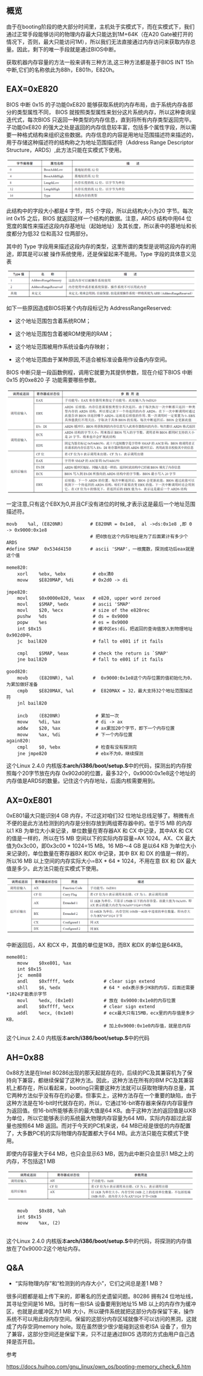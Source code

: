 ## 概览

由于在booting阶段的绝大部分时间里，主机处于实模式下，而在实模式下，我们通过正常手段能够访问的物理内存最大只能达到1M+64K（在A20 Gate被打开的情况下，否则，最大只能访问1M），所以我们无法直接通过内存访问来获取内存总量。因此，剩下的唯一手段就是通过BIOS中断。

获取机器内存容量的方法一般来讲有三种方法,这三种方法都是基于BIOS INT 15h中断,它们的名称依此为88h，E801h，E820h。



## EAX=0xE820

BIOS 中断 0x15 的子功能0xE820 能够获取系统的内存布局，由于系统内存各部分的类型属性不同，
BIOS 就按照类型属性来划分这片系统内存，所以这种查询呈迭代式，每次BIOS 只返回一种类型的内存信息，直到将所有内存类型返回完毕。子功能0xE820 的强大之处是返回的内存信息较丰富，包括多个属性字段，所以需要一种格式结构来组织这些数据。内存信息的内容是用地址范围描述符来描述的，用于存储这种描述符的结构称之为地址范围描述符（Address Range Descriptor Structure，ARDS）,此方法只能在实模式下使用。

![image-20210121095736935](.\img\image-20210121095736935.png)

此结构中的字段大小都是4 字节，共5 个字段，所以此结构大小为20 字节。每次int 0x15 之后，BIOS
就返回这样一个结构的数据。注意，ARDS 结构中用64 位宽度的属性来描述这段内存基地址（起始地址）及其长度，所以表中的基地址和长度都分为低32 位和高32 位两部分。

其中的 Type 字段用来描述这段内存的类型，这里所谓的类型是说明这段内存的用途，即其是可以被
操作系统使用，还是保留起来不能用。Type 字段的具体意义见表

![image-20210121100054987](.\img\image-20210121100054987.png)

如下一些原因造成BIOS将某个内存段标记为 AddressRangeReserved:

- 这个地址范围包含着系统ROM；

- 这个地址范围包含着被ROM使用的RAM；

- 这个地址范围被用作系统设备内存映射；

- 这个地址范围由于某种原因,不适合被标准设备用作设备内存空间。

  

BIOS 中断只是一段函数例程，调用它就要为其提供参数，现在介绍下BIOS 中断0x15 的0xe820 子
功能需要哪些参数。

![image-20210121100830027](.\img\image-20210121100830027.png)

一定注意,只有这个EBX为0,并且CF没有进位的时候,才表示这是最后一个地址范围描述符。



````
movb	%al, (E820NR)          # E820NR = 0x1e8,  al ->ds:0x1e8 ,即 0 -> 0x9000:0x1e8
							   # 把0放在这个内存地址是为了后面累计有多少个ARDS
#define SMAP  0x534d4150       # ascii 'SMAP'，一根魔数，探测成功后eax就是这个值

meme820:
	xorl	%ebx, %ebx			# ebx清0
	movw	$E820MAP, %di		# 0x2d0 -> di
	
jmpe820:
	movl	$0x0000e820, %eax	# e820, upper word zeroed
	movl	$SMAP, %edx			# ascii 'SMAP'
	movl	$20, %ecx			# size of the e820rec
	pushw	%ds					# ds = 0x9000
	popw	%es					# es = 0x9000
	int	$0x15					# 缓冲区es:di，把返回的查询值放入到物理地址0x902d0中。
	jc	bail820					# fall to e801 if it fails
	
	cmpl	$SMAP, %eax			# check the return is `SMAP'
	jne	bail820					# fall to e801 if it fails

good820:
	movb	(E820NR), %al		#  0x9000:0x1e8这个内存位置的值初始化为0，为累加做好准备
	cmpb	$E820MAX, %al       #  E820MAX = 32，最大支持32个地址范围描述符
	jnl	bail820

	incb	(E820NR)             # 累加一次
	movw	%di, %ax   			 # di -> ax
	addw	$20, %ax			 # ax累加20个字节，即下一个内存位置
	movw	%ax, %di             # 下一个内存位置
again820:
	cmpl	$0, %ebx			 # 检查有没有探测完
	jne	jmpe820				     # ebx不为0，继续探测
````

这个Linux 2.4.0 内核版本**arch/i386/boot/setup.S**中的代码，探测出的内存按照每个20字节放在内存 0x902d0的位置，最多32个，0x9000:0x1e8这个地址的内存值是ARDS的数量。记住这个内存地址，后面内核需要用到。



## AX=0xE801

0xE801最大只能识别4 GB 内存，不过这对咱们32 位地址总线足够了。稍微有点不便的是此方法检测到的内存是分别存放到两组寄存器中的。低于15 MB 的内存以1 KB 为单位大小来记录，单位数量在寄存器AX 和 CX 中记录，其中AX 和 CX 的值是一样的，所以在15 MB 空间以下的实际内存容量=AX 1024。AX、CX 最大值为0x3c00，即0x3c00 * 1024=15 MB。16 MB～4 GB 是以64 KB 为单位大小来记录的，单位数量在寄存器BX 和DX 中记录，其中 BX 和 DX 的值是一样的，所以16 MB 以上空间的内存实际大小=BX * 64 * 1024，不用在意 BX 和 DX 最大值是多少。此方法只能在实模式下使用。

![image-20210121095036835](.\img\image-20210121095036835.png)

中断返回后，AX 和CX 中，其值的单位是1KB，而BX 和DX 的单位是64KB。

	meme801:
		movw	$0xe801, %ax
		int	$0x15
		jc	mem88
		andl	$0xffff, %edx			# clear sign extend
		shll	$6, %edx			    # 64 * edx表示多少KB的内存，后面还需要*1024才能表示字节	
		movl	%edx, (0x1e0)			# 放在 0x9000:0x1e0的内存位置
		andl	$0xffff, %ecx			# clear sign extend 
		addl	%ecx, (0x1e0)			# ecx最大只有15MB，ecx里的内存值是多少KB，
										# 加上0x9000:0x1e0内存值，就是总内存
									
这个Linux 2.4.0 内核版本**arch/i386/boot/setup.S**中的代码



## AH=0x88

0x88方法是在Intel 80286出现的那天起就存在的，后续的PC及其兼容机为了保持向下兼容，都继续保留了这种方法。因此，这种方法在所有的IBM PC及其兼容机上都存在，所以看起来，booting只需要这种方法就可以获取物理内存总量，其它两种方法似乎没有存在的必要。但事实上，这种方法存在一个重要的缺陷，由于这种方法是在16-bit时代就存在的，所以，它通过16-bit寄存器来保存内存容量作为返回值。但16-bit所能够表示的最大值是64 KB。由于这种方法的返回值是以KB为单位，所以它能够表示的系统最大物理内存容量为64 MB，实际内存超过此容量也按照64 MB 返回。而对于今天的PC机来说，64 MB已经是很低的内存配置了，大多数PC机的实际物理内存配置都大于64 MB。此方法只能在实模式下使用。

即使内存容量大于64 MB，也只会显示63 MB，因为此中断只会显示1 MB之上的内存，不包括这1 MB

![image-20210121093422195](.\img\image-20210121093422195.png)



````
	movb	$0x88, %ah
	int	$0x15
	movw	%ax, (2)
	
````

这个Linux 2.4.0 内核版本**arch/i386/boot/setup.S**中的代码，将探测的内存值放在了0x9000:2这个地址内存。



## Q&A

- “实际物理内存”和“检测到的内存大小”，它们之间总是差1 MB？

很多问题都是祖上传下来的，即著名的历史遗留问题。80286 拥有24 位地址线，其寻址空间是16 MB。当时有一些ISA 设备要用到地址15 MB 以上的内存作为缓冲区，也就是此缓冲区为1 MB 大小，所以硬件系统就把这部分内存保留下来，操作系统不可以用此段内存空间。保留的这部分内存区域就像不可以访问的黑洞，这就成了内存空洞memory hole。现在虽然很少很少能碰到这些老ISA 设备了，但为了兼容，这部分空间还是保留下来，只不过是通过BIOS 选项的方式由用户自己选择是否开启。





参考

https://docs.huihoo.com/gnu_linux/own_os/booting-memory_check_6.htm

